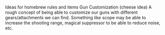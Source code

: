 
Ideas for homebrew rules and items 
Gun Customization (cheese idea)
A rough concept of being able to customize our guns with different gears/attachments we can find. Something like scope may be able to increase the shooting range, magical suppressor to be able to reduce noise, etc.
